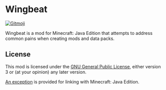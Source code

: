 # Wingbeat

<a href="https://gitmoji.dev">
  <img
    src="https://img.shields.io/badge/gitmoji-%20😜%20😍-FFDD67.svg?style=flat-square"
    alt="Gitmoji"
  />
</a>

Wingbeat is a mod for Minecraft: Java Edition that attempts to address common
pains when creating mods and data packs.

## License

This mod is licensed under the [GNU General Public License](COPYING), either
version 3 or (at your opinion) any later version.

[An exception](COPYING.EXCEPTION) is provided for linking with
Minecraft: Java Edition.
